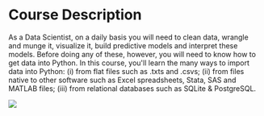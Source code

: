 # Course Description
As a Data Scientist, on a daily basis you will need to clean data, wrangle and munge it, visualize it, build predictive models and interpret these models. Before doing any of these, however, you will need to know how to get data into Python. In this course, you'll learn the many ways to import data into Python: (i) from flat files such as .txts and .csvs; (ii) from files native to other software such as Excel spreadsheets, Stata, SAS and MATLAB files; (iii) from relational databases such as SQLite & PostgreSQL.  

<img src = 'https://assets.datacamp.com/production/course_1607/shields/original/shield_image_course_1607_20171226-212-1mhpqcz?1514328369'>
